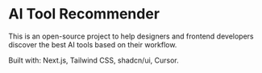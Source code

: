 # AI Tool Recommender

This is an open-source project to help designers and frontend developers discover the best AI tools based on their workflow.

Built with: Next.js, Tailwind CSS, shadcn/ui, Cursor.


